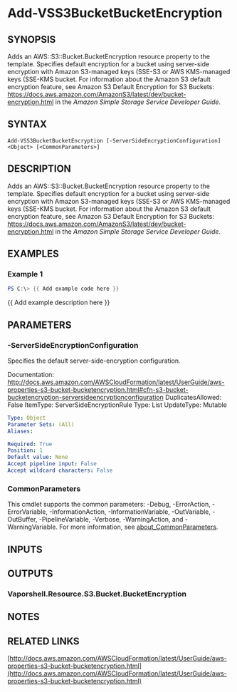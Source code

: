 # Add-VSS3BucketBucketEncryption

## SYNOPSIS
Adds an AWS::S3::Bucket.BucketEncryption resource property to the template.
Specifies default encryption for a bucket using server-side encryption with Amazon S3-managed keys (SSE-S3 or AWS KMS-managed keys (SSE-KMS bucket.
For information about the Amazon S3 default encryption feature, see  Amazon S3 Default Encryption for S3 Buckets: https://docs.aws.amazon.com/AmazonS3/latest/dev/bucket-encryption.html in the *Amazon Simple Storage Service Developer Guide*.

## SYNTAX

```
Add-VSS3BucketBucketEncryption [-ServerSideEncryptionConfiguration] <Object> [<CommonParameters>]
```

## DESCRIPTION
Adds an AWS::S3::Bucket.BucketEncryption resource property to the template.
Specifies default encryption for a bucket using server-side encryption with Amazon S3-managed keys (SSE-S3 or AWS KMS-managed keys (SSE-KMS bucket.
For information about the Amazon S3 default encryption feature, see  Amazon S3 Default Encryption for S3 Buckets: https://docs.aws.amazon.com/AmazonS3/latest/dev/bucket-encryption.html in the *Amazon Simple Storage Service Developer Guide*.

## EXAMPLES

### Example 1
```powershell
PS C:\> {{ Add example code here }}
```

{{ Add example description here }}

## PARAMETERS

### -ServerSideEncryptionConfiguration
Specifies the default server-side-encryption configuration.

Documentation: http://docs.aws.amazon.com/AWSCloudFormation/latest/UserGuide/aws-properties-s3-bucket-bucketencryption.html#cfn-s3-bucket-bucketencryption-serversideencryptionconfiguration
DuplicatesAllowed: False
ItemType: ServerSideEncryptionRule
Type: List
UpdateType: Mutable

```yaml
Type: Object
Parameter Sets: (All)
Aliases:

Required: True
Position: 1
Default value: None
Accept pipeline input: False
Accept wildcard characters: False
```

### CommonParameters
This cmdlet supports the common parameters: -Debug, -ErrorAction, -ErrorVariable, -InformationAction, -InformationVariable, -OutVariable, -OutBuffer, -PipelineVariable, -Verbose, -WarningAction, and -WarningVariable. For more information, see [about_CommonParameters](http://go.microsoft.com/fwlink/?LinkID=113216).

## INPUTS

## OUTPUTS

### Vaporshell.Resource.S3.Bucket.BucketEncryption
## NOTES

## RELATED LINKS

[http://docs.aws.amazon.com/AWSCloudFormation/latest/UserGuide/aws-properties-s3-bucket-bucketencryption.html](http://docs.aws.amazon.com/AWSCloudFormation/latest/UserGuide/aws-properties-s3-bucket-bucketencryption.html)

